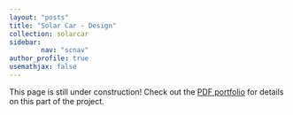 ```yaml
---
layout: "posts"
title: "Solar Car - Design"
collection: solarcar
sidebar:
        nav: "scnav"
author_profile: true
usemathjax: false
---
```


This page is still under construction! Check out the [PDF portfolio](/portfolio.pdf) for details on this part of the project. 